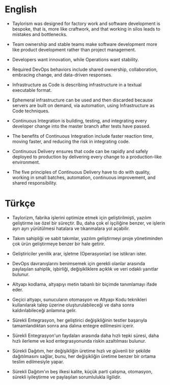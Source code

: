 # English

- Taylorism was designed for factory work and software development is bespoke, that is, more like craftwork, and that working in silos leads to mistakes and bottlenecks.
  
- Team ownership and stable teams make software development more like product development rather than project management.
  
- Developers want innovation, while Operations want stability.
  
- Required DevOps behaviors include shared ownership, collaboration, embracing change, and data-driven responses.
  
- Infrastructure as Code is describing infrastructure in a textual executable format.
  
- Ephemeral infrastructure can be used and then discarded because servers are built on demand, via automation, using Infrastructure as Code techniques.
  
- Continuous Integration is building, testing, and integrating every developer change into the master branch after tests have passed.
  
- The benefits of Continuous Integration include faster reaction time, moving faster, and reducing the risk in integrating code.
  
- Continuous Delivery ensures that code can be rapidly and safely deployed to production by delivering every change to a production-like environment.
  
- The five principles of Continuous Delivery have to do with quality, working in small batches, automation, continuous improvement, and shared responsibility.
  
# Türkçe

- Taylorizm, fabrika işlerini optimize etmek için geliştirilmişti, yazılım geliştirme ise özel bir süreçtir. Bu, daha çok el işçiliğine benzer, ve işlerin ayrı ayrı yürütülmesi hatalara ve tıkanmalara yol açabilir.
  
- Takım sahipliği ve sabit takımlar, yazılım geliştirmeyi proje yönetiminden çok ürün geliştirmeye benzer bir hale getirir.
  
- Geliştiriciler yenilik arar, işletme (Operasyonlar) ise istikrarı ister.
  
- DevOps davranışlarını benimsemek için gerekli olanlar arasında paylaşılan sahiplik, işbirliği, değişikliklere açıklık ve veri odaklı yanıtlar bulunur.
  
- Altyapı kodlama, altyapıyı metin tabanlı bir biçimde tanımlamayı ifade eder.
  
- Geçici altyapı, sunucuların otomasyon ve Altyapı Kodu teknikleri kullanılarak talep üzerine oluşturulabileceği ve daha sonra kaldırılabileceği anlamına gelir.
  
- Sürekli Entegrasyon, her geliştirici değişikliğinin testler başarıyla tamamlandıktan sonra ana dalına entegre edilmesini içerir.
  
- Sürekli Entegrasyon'un faydaları arasında daha hızlı tepki süresi, daha hızlı ilerleme ve kod entegrasyonunda riskin azaltılması bulunur.
  
- Sürekli Dağıtım, her değişikliğin üretime hızlı ve güvenli bir şekilde dağıtılmasını sağlar, bunu, her değişikliğin üretime benzer bir ortama teslim edilmesiyle yapar.
  
- Sürekli Dağıtım'ın beş ilkesi kalite, küçük parti çalışma, otomasyon, sürekli iyileştirme ve paylaşılan sorumlulukla ilgilidir.




